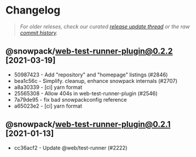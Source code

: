 # Changelog

> _For older releses, check our curated [release update thread](https://github.com/snowpackjs/snowpack/discussions/1183) or the raw [commit history](https://github.com/snowpackjs/snowpack/commits/main/plugins/web-test-runner-plugin)._

## @snowpack/web-test-runner-plugin@0.2.2 [2021-03-19]

* 50987423 - Add "repository" and "homepage" listings (#2846) <Westbrook Johnson>
* bea1c56c - Simplify. cleanup, enhance snowpack internals (#2707) 
* a8a30339 - [ci] yarn format 
* 25565308 - Allow 404s in web-test-runner-plugin (#2546) <Lars den Bakker>
* 7a79de95 - fix bad snowpackconfig reference 
* a65023e2 - [ci] yarn format 

## @snowpack/web-test-runner-plugin@0.2.1 [2021-01-13]

- cc36acf2 - Update @web/test-runner (#2222) <David Bailey>


